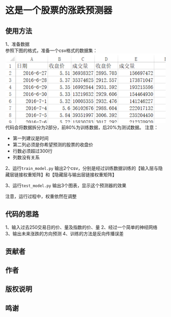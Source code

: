 # 这是一个股票的涨跌预测器

## 使用方法
1、准备数据 <br>
参照下图的格式，准备一个csv格式的数据集：
![Image text](https://github.com/ShXiaoXiong/trading_network/blob/master/20200205095711.png)<br>
代码会将数据拆分为2部分，前80%为训练数据，后20%为测试数据。
注意：
* 第一列建议是时间
* 第二列必须是你希望预测的股票的收盘价
* 行数必须超过300行
* 列数没有关系

2、运行`train_model.py`
输出2个csv，分别是经过训练数据训练的【输入层与隐藏层链接权重矩阵】和【隐藏层与输出层链接权重矩阵】

3、运行`test_model.py`
输出3个图表，显示这个预测器的效果  
    
注意，运行过程中，权重依然在调整

## 代码的思路
1、输入过去250交易日的价、量及指数的价、量
2、经过一个简单的神经网络
3、输出未来涨跌的方向预测
4、训练的方法是反向传播误差

## 贡献者
## 作者
## 版权说明
## 鸣谢
